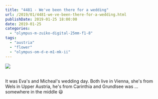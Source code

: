 ```yaml
---
title: "4481 - We've been there for a wedding"
url: /2019/01/4481-we-ve-been-there-for-a-wedding.html
publishDate: 2019-01-25 18:00:00
date: 2019-01-25
categories: 
  - "olympus-m-zuiko-digital-25mm-f1-8"
tags: 
  - "austria"
  - "flower"
  - "olympus-om-d-e-m1-mk-ii"
---
```

<div class="container">
<div class="center"><a target="_blank" href="https://d25zfm9zpd7gm5.cloudfront.net/1200x1200/2017/20171030_141702_lr.jpg"><img class="webfeedsFeaturedVisual" src="https://d25zfm9zpd7gm5.cloudfront.net/0600x0600/2017/20171030_141702_lr.jpg" /></a></div>
</div>
<br />

It was Eva's and Micheal's wedding day. Both live in Vienna, she's
from Wels in Upper Austria, he's from Carinthia and Grundlsee was
... somewhere in the middle :smiley: